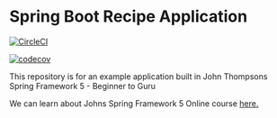 # Spring Boot Recipe Application

[![CircleCI](https://circleci.com/gh/Mesqualito/spring5mvcrestapplication.svg?style=svg)](https://circleci.com/gh/Mesqualito/spring5mvcrestapplication)

[![codecov](https://codecov.io/gh/Mesqualito/spring5-mysql-recipe-app/branch/master/graph/badge.svg)](https://codecov.io/gh/Mesqualito/spring5mvcrestapplication)

This repository is for an example application built in John Thompsons Spring Framework 5 - Beginner to Guru

We can learn about Johns Spring Framework 5 Online course [here.](http://courses.springframework.guru/p/spring-framework-5-begginer-to-guru/?product_id=363173)
